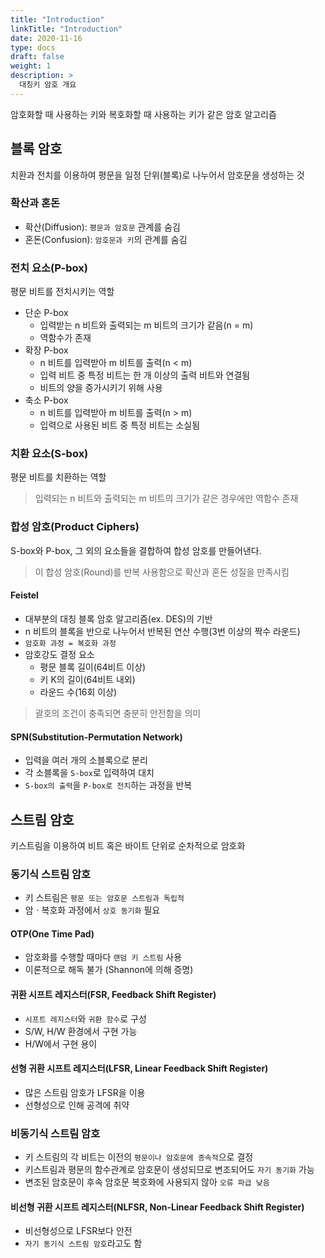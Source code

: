 ```yaml
---
title: "Introduction"
linkTitle: "Introduction"
date: 2020-11-16
type: docs
draft: false
weight: 1
description: >
  대칭키 암호 개요
---
```


암호화할 때 사용하는 키와 복호화할 때 사용하는 키가 같은 암호 알고리즘

블록 암호
---

치환과 전치를 이용하여 평문을 일정 단위(블록)로 나누어서 암호문을 생성하는 것

### 확산과 혼돈

- 확산(Diffusion): `평문과 암호문` 관계를 숨김
- 혼돈(Confusion): `암호문과 키`의 관계를 숨김

### 전치 요소(P-box)

평문 비트를 전치시키는 역할

- 단순 P-box
  - 입력받는 n 비트와 출력되는 m 비트의 크기가 같음(n = m)
  - 역함수가 존재
- 확장 P-box
  - n 비트를 입력받아 m 비트를 출력(n < m)
  - 입력 비트 중 특정 비트는 한 개 이상의 출력 비트와 연결됨
  - 비트의 양을 증가시키기 위해 사용
- 축소 P-box
  - n 비트를 입력받아 m 비트를 출력(n > m)
  - 입력으로 사용된 비트 중 특정 비트는 소실됨

### 치환 요소(S-box)

평문 비트를 치환하는 역할

> 입력되는 n 비트와 출력되는 m 비트의 크기가 같은 경우에만 역함수 존재

### 합성 암호(Product Ciphers)

S-box와 P-box, 그 외의 요소들을 결합하여 합성 암호를 만들어낸다.

> 이 합성 암호(Round)를 반복 사용함으로 확산과 혼돈 성질을 만족시킴

#### Feistel

- 대부분의 대칭 블록 암호 알고리즘(ex. DES)의 기반
- n 비트의 블록을 반으로 나누어서 반복된 연산 수행(3번 이상의 짝수 라운드)
- `암호화 과정 = 복호화 과정`
- 암호강도 결정 요소
  - 평문 블록 길이(64비트 이상)
  - 키 K의 길이(64비트 내외)
  - 라운드 수(16회 이상)

> 괄호의 조건이 충족되면 충분히 안전함을 의미

#### SPN(Substitution-Permutation Network)

- 입력을 여러 개의 소블록으로 분리
- 각 소블록을 `S-box`로 입력하여 대치
- `S-box의 출력`을 `P-box로 전치`하는 과정을 반복

스트림 암호
---

키스트림을 이용하여 비트 혹은 바이트 단위로 순차적으로 암호화

### 동기식 스트림 암호

- 키 스트림은 `평문 또는 암호문 스트림과 독립적`
- 암ㆍ복호화 과정에서 `상호 동기화` 필요

#### OTP(One Time Pad)

- 암호화를 수행할 때마다 `랜덤 키 스트림` 사용
- 이론적으로 해독 불가 (Shannon에 의해 증명)

#### 귀환 시프트 레지스터(FSR, Feedback Shift Register)

- `시프트 레지스터`와 `귀환 함수`로 구성
- S/W, H/W 환경에서 구현 가능
- H/W에서 구현 용이

#### 선형 귀환 시프트 레지스터(LFSR, Linear Feedback Shift Register)

- 많은 스트림 암호가 LFSR을 이용
- 선형성으로 인해 공격에 취약

### 비동기식 스트림 암호

- 키 스트림의 각 비트는 이전의 `평문이나 암호문에 종속적`으로 결정
- 키스트림과 평문의 함수관계로 암호문이 생성되므로 변조되어도 `자기 동기화` 가능
- 변조된 암호문이 후속 암호문 복호화에 사용되지 않아 `오류 파급 낮음`

#### 비선형 귀환 시프트 레지스터(NLFSR, Non-Linear Feedback Shift Register)

- 비선형성으로 LFSR보다 안전
- `자기 동기식 스트림 암호`라고도 함

